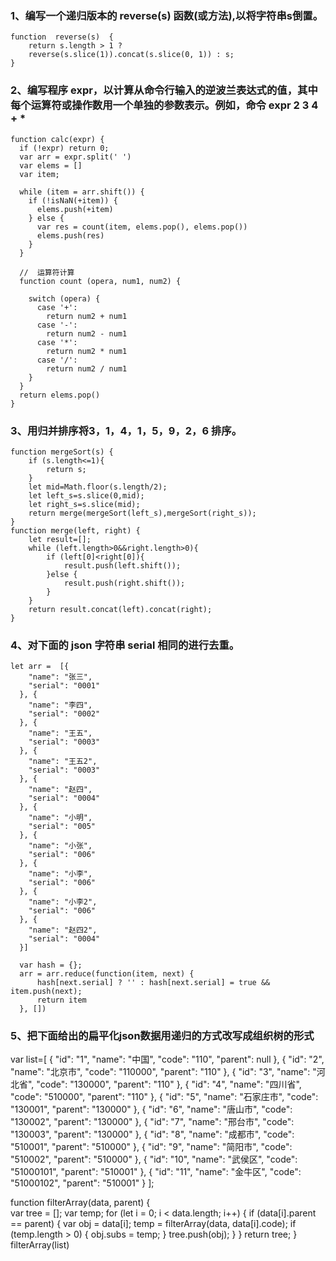 ### 1、编写一个递归版本的 reverse(s) 函数(或方法),以将字符串s倒置。
~~~
function  reverse(s)  {
    return s.length > 1 ?
    reverse(s.slice(1)).concat(s.slice(0, 1)) : s;
}
~~~

### 2、编写程序 expr，以计算从命令行输入的逆波兰表达式的值，其中每个运算符或操作数用一个单独的参数表示。例如，命令 expr 2 3 4 + *

~~~
function calc(expr) {
  if (!expr) return 0;    
  var arr = expr.split(' ')
  var elems = []  
  var item;
  
  while (item = arr.shift()) { 
    if (!isNaN(+item)) {  
      elems.push(+item)
    } else {
      var res = count(item, elems.pop(), elems.pop())
      elems.push(res)
    }
  }
  
  //  运算符计算
  function count (opera, num1, num2) {
    
    switch (opera) {
      case '+':
        return num2 + num1
      case '-':
        return num2 - num1
      case '*':
        return num2 * num1
      case '/':
        return num2 / num1
    }
  }  
  return elems.pop()  
}
~~~

### 3、用归并排序将3，1，4，1，5，9，2，6 排序。
~~~
function mergeSort(s) {
    if (s.length<=1){
        return s;
    }
    let mid=Math.floor(s.length/2);
    let left_s=s.slice(0,mid);
    let right_s=s.slice(mid);
    return merge(mergeSort(left_s),mergeSort(right_s));
}
function merge(left, right) {
    let result=[];
    while (left.length>0&&right.length>0){
        if (left[0]<right[0]){
            result.push(left.shift());
        }else {
            result.push(right.shift());
        }
    }
    return result.concat(left).concat(right);
}
~~~

### 4、对下面的 json 字符串 serial 相同的进行去重。
~~~
let arr =  [{
    "name": "张三",
    "serial": "0001"
  }, {
    "name": "李四",
    "serial": "0002"
  }, {
    "name": "王五",
    "serial": "0003"
  }, {
    "name": "王五2",
    "serial": "0003"
  }, {
    "name": "赵四",
    "serial": "0004"
  }, {
    "name": "小明",
    "serial": "005"
  }, {
    "name": "小张",
    "serial": "006"
  }, {
    "name": "小李",
    "serial": "006"
  }, {
    "name": "小李2",
    "serial": "006"
  }, {
    "name": "赵四2",
    "serial": "0004"
  }]

  var hash = {};
  arr = arr.reduce(function(item, next) {
      hash[next.serial] ? '' : hash[next.serial] = true && item.push(next);
      return item
  }, [])
 ~~~

### 5、把下面给出的扁平化json数据用递归的方式改写成组织树的形式
 var list=[
    {
      "id": "1",
      "name": "中国",
      "code": "110",
      "parent": null
    },
    {
      "id": "2",
      "name": "北京市",
      "code": "110000",
      "parent": "110"
    },
    {
      "id": "3",
      "name": "河北省",
      "code": "130000",
      "parent": "110"
    },
    {
      "id": "4",
      "name": "四川省",
      "code": "510000",
      "parent": "110"
    },
    {
      "id": "5",
      "name": "石家庄市",
      "code": "130001",
      "parent": "130000"
    },
    {
      "id": "6",
      "name": "唐山市",
      "code": "130002",
      "parent": "130000"
    },
    {
      "id": "7",
      "name": "邢台市",
      "code": "130003",
      "parent": "130000"
    },
    {
      "id": "8",
      "name": "成都市",
      "code": "510001",
      "parent": "510000"
    },
    {
      "id": "9",
      "name": "简阳市",
      "code": "510002",
      "parent": "510000"
    },
    {
      "id": "10",
      "name": "武侯区",
      "code": "51000101",
      "parent": "510001"
    },
    {
      "id": "11",
      "name": "金牛区",
      "code": "51000102",
      "parent": "510001"
    }
  ];

  function filterArray(data, parent) {    
    var tree = [];
    var temp;
    for (let i = 0; i < data.length; i++) {
        if (data[i].parent == parent) {
            var obj = data[i];
            temp = filterArray(data, data[i].code);
            if (temp.length > 0) {
                obj.subs = temp;
            }
            tree.push(obj);
        }
    }
    return tree;
}
 filterArray(list)
~~~

